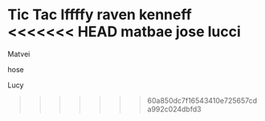 Tic Tac Iffffy
raven
kenneff
<<<<<<< HEAD
matbae
jose
lucci
=======

Matvei

hose

Lucy
>>>>>>> 60a850dc7f16543410e725657cda992c024dbfd3
